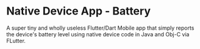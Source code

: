 # Native Device App - Battery

A super tiny and wholly useless Flutter/Dart Mobile app that simply reports the device's battery level using native device code in Java and Obj-C via FLutter.
